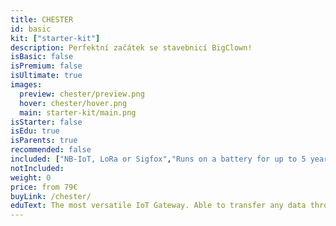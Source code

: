 ```yaml
---
title: CHESTER
id: basic
kit: ["starter-kit"]
description: Perfektní začátek se stavebnicí BigClown!
isBasic: false
isPremium: false
isUltimate: true
images:
  preview: chester/preview.png
  hover: chester/hover.png
  main: starter-kit/main.png
isStarter: false
isEdu: true
isParents: true
recommended: false
included: ["NB-IoT, LoRa or Sigfox","Runs on a battery for up to 5 years","Expandable by up to 5 expanders", "Free 1-hour webinar","3-year Warranty"]
notIncluded:
weight: 0
price: from 79€
buyLink: /chester/
eduText: The most versatile IoT Gateway. Able to transfer any data through LPWAN
---
```

